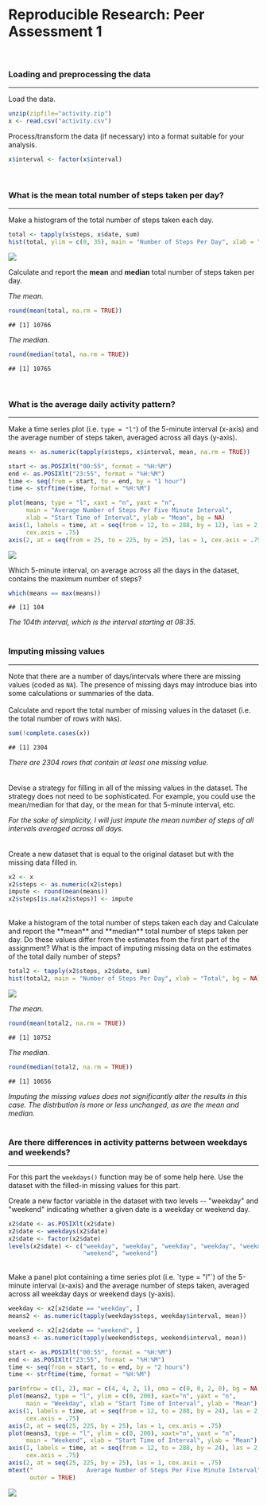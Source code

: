 # Reproducible Research: Peer Assessment 1
<br>

### Loading and preprocessing the data  
***
Load the data.

```r
unzip(zipfile="activity.zip")
x <- read.csv("activity.csv")
```

Process/transform the data (if necessary) into a format suitable for your analysis.

```r
x$interval <- factor(x$interval)
```
<br>

### What is the mean total number of steps taken per day?
***
Make a histogram of the total number of steps taken each day.

```r
total <- tapply(x$steps, x$date, sum)
hist(total, ylim = c(0, 35), main = "Number of Steps Per Day", xlab = "Total", bg = NA)
```

![](PA1_template_files/figure-html/3-1.png) 

Calculate and report the **mean** and **median** total number of steps taken per day.

*The mean.*

```r
round(mean(total, na.rm = TRUE))
```

```
## [1] 10766
```

*The median.*

```r
round(median(total, na.rm = TRUE))
```

```
## [1] 10765
```
<br>

### What is the average daily activity pattern?
***
Make a time series plot (i.e. `type = "l"`) of the 5-minute interval (x-axis) and the average number of steps taken, averaged across all days (y-axis).

```r
means <- as.numeric(tapply(x$steps, x$interval, mean, na.rm = TRUE))

start <- as.POSIXlt("00:55", format = "%H:%M")
end <- as.POSIXlt("23:55", format = "%H:%M")
time <- seq(from = start, to = end, by = "1 hour")
time <- strftime(time, format = "%H:%M")

plot(means, type = "l", xaxt = "n", yaxt = "n",
     main = "Average Number of Steps Per Five Minute Interval",
     xlab = "Start Time of Interval", ylab = "Mean", bg = NA)
axis(1, labels = time, at = seq(from = 12, to = 288, by = 12), las = 2,
     cex.axis = .75)
axis(2, at = seq(from = 25, to = 225, by = 25), las = 1, cex.axis = .75)     
```

![](PA1_template_files/figure-html/6-1.png) 

Which 5-minute interval, on average across all the days in the dataset, contains the maximum number of steps?

```r
which(means == max(means))
```

```
## [1] 104
```

*The 104th interval, which is the interval starting at 08:35.*  
<br>

### Imputing missing values
***
Note that there are a number of days/intervals where there are missing
values (coded as `NA`). The presence of missing days may introduce
bias into some calculations or summaries of the data.  
<br>
Calculate and report the total number of missing values in the dataset (i.e. the total number of rows with `NA`s).

```r
sum(!complete.cases(x))
```

```
## [1] 2304
```

*There are 2304 rows that contain at least one missing value.*  
<br>  
Devise a strategy for filling in all of the missing values in the dataset. The strategy does not need to be sophisticated. For example, you could use the mean/median for that day, or the mean for that 5-minute interval, etc.

*For the sake of simplicity, I will just impute the mean number of steps of all intervals averaged across all days.*  
<br>  
Create a new dataset that is equal to the original dataset but with the missing data filled in.

```r
x2 <- x
x2$steps <- as.numeric(x2$steps)
impute <- round(mean(means))
x2$steps[is.na(x2$steps)] <- impute
```
<br>  
Make a histogram of the total number of steps taken each day and Calculate and report the **mean** and **median** total number of steps taken per day. Do these values differ from the estimates from the first part of the assignment? What is the impact of imputing missing data on the estimates of the total daily number of steps?

```r
total2 <- tapply(x2$steps, x2$date, sum)
hist(total2, main = "Number of Steps Per Day", xlab = "Total", bg = NA)
```

![](PA1_template_files/figure-html/10-1.png) 

*The mean.*

```r
round(mean(total2, na.rm = TRUE))
```

```
## [1] 10752
```

*The median.*

```r
round(median(total2, na.rm = TRUE))
```

```
## [1] 10656
```

*Imputing the missing values does not significantly alter the results in this case. The distrbution is more or less unchanged, as are the mean and median.*  
<br>

### Are there differences in activity patterns between weekdays and weekends?
***
For this part the `weekdays()` function may be of some help here. Use
the dataset with the filled-in missing values for this part.

Create a new factor variable in the dataset with two levels -- "weekday" and "weekend" indicating whether a given date is a weekday or weekend day.

```r
x2$date <- as.POSIXlt(x2$date)
x2$date <- weekdays(x2$date)
x2$date <- factor(x2$date)
levels(x2$date) <- c("weekday", "weekday", "weekday", "weekday", "weekday", 
                     "weekend", "weekend")
```
<br>  
Make a panel plot containing a time series plot (i.e. `type = "l"`) of the 5-minute interval (x-axis) and the average number of steps taken, averaged across all weekday days or weekend days (y-axis).

```r
weekday <- x2[x2$date == "weekday", ]
means2 <- as.numeric(tapply(weekday$steps, weekday$interval, mean))

weekend <- x2[x2$date == "weekend", ]
means3 <- as.numeric(tapply(weekend$steps, weekend$interval, mean))

start <- as.POSIXlt("00:55", format = "%H:%M")
end <- as.POSIXlt("23:55", format = "%H:%M")
time <- seq(from = start, to = end, by = "2 hours")
time <- strftime(time, format = "%H:%M")

par(mfrow = c(1, 2), mar = c(4, 4, 2, 1), oma = c(0, 0, 2, 0), bg = NA)
plot(means2, type = "l", ylim = c(0, 200), xaxt="n", yaxt = "n",
     main = "Weekday", xlab = "Start Time of Interval", ylab = "Mean")
axis(1, labels = time, at = seq(from = 12, to = 288, by = 24), las = 2,
     cex.axis = .75)
axis(2, at = seq(25, 225, by = 25), las = 1, cex.axis = .75) 
plot(means3, type = "l", ylim = c(0, 200), xaxt="n", yaxt = "n",
     main = "Weekend", xlab = "Start Time of Interval", ylab = "Mean")
axis(1, labels = time, at = seq(from = 12, to = 288, by = 24), las = 2,
     cex.axis = .75)
axis(2, at = seq(25, 225, by = 25), las = 1, cex.axis = .75)
mtext("               Average Number of Steps Per Five Minute Interval",
      outer = TRUE)
```

![](PA1_template_files/figure-html/12-1.png) 
